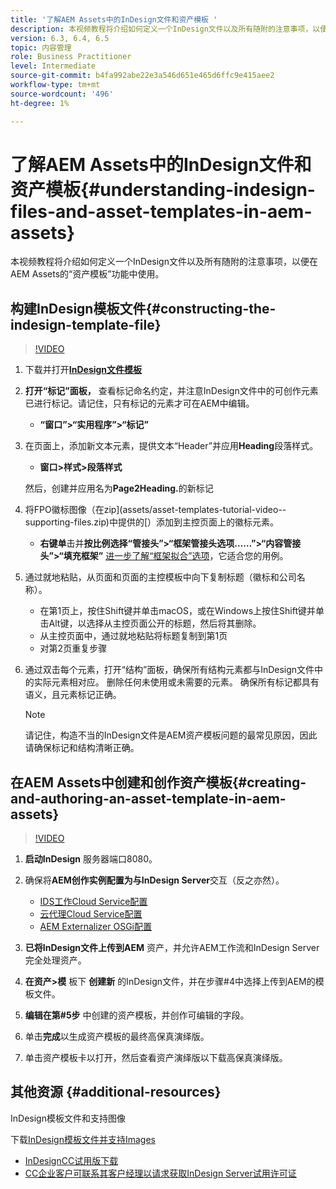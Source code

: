```yaml
---
title: '了解AEM Assets中的InDesign文件和资产模板 '
description: 本视频教程将介绍如何定义一个InDesign文件以及所有随附的注意事项，以便在AEM Assets的“资产模板”功能中使用。
version: 6.3, 6.4, 6.5
topic: 内容管理
role: Business Practitioner
level: Intermediate
source-git-commit: b4fa992abe22e3a546d651e465d6ffc9e415aee2
workflow-type: tm+mt
source-wordcount: '496'
ht-degree: 1%

---
```



# 了解AEM Assets中的InDesign文件和资产模板{#understanding-indesign-files-and-asset-templates-in-aem-assets}

本视频教程将介绍如何定义一个InDesign文件以及所有随附的注意事项，以便在AEM Assets的“资产模板”功能中使用。

## 构建InDesign模板文件{#constructing-the-indesign-template-file}

>[!VIDEO](https://video.tv.adobe.com/v/19293/?quality=9&learn=on)

1. 下载并打开&#x200B;[**InDesign文件模板**](assets/asset-templates-tutorial-video--supporting-files.zip)
2. **打开“标记”面板，** 查看标记命名约定，并注意InDesign文件中的可创作元素已进行标记。请记住，只有标记的元素才可在AEM中编辑。

   * **“窗口”>“实用程序”>“标记”**

3. 在页面上，添加新文本元素，提供文本“Header”并应用&#x200B;**Heading**&#x200B;段落样式。

   * **窗口>样式>段落样式**

   然后，创建并应用名为&#x200B;**Page2Heading.**&#x200B;的新标记

4. 将FPO徽标图像（在zip](assets/asset-templates-tutorial-video--supporting-files.zip)中提供的[）添加到主控页面上的徽标元素。

   * **右键单**&#x200B;击并&#x200B;**按比例选择“管接头”>“框架管接头选项……”>“内容管接头”>“填充框架”**
   [进一步了解“框架拟合”选项](https://helpx.adobe.com/indesign/using/frames-objects.html#fitting_objects_to_frames)，它适合您的用例。

5. 通过就地粘贴，从页面和页面的主控模板中向下复制标题（徽标和公司名称）。

   * 在第1页上，按住Shift键并单击macOS，或在Windows上按住Shift键并单击Alt键，以选择从主控页面公开的标题，然后将其删除。
   * 从主控页面中，通过就地粘贴将标题复制到第1页
   * 对第2页重复步骤

6. 通过双击每个元素，打开“结构”面板，确保所有结构元素都与InDesign文件中的实际元素相对应。 删除任何未使用或未需要的元素。 确保所有标记都具有语义，且元素标记正确。

   >[!NOTE]
   >
   >请记住，构造不当的InDesign文件是AEM资产模板问题的最常见原因，因此请确保标记和结构清晰正确。

## 在AEM Assets中创建和创作资产模板{#creating-and-authoring-an-asset-template-in-aem-assets}

>[!VIDEO](https://video.tv.adobe.com/v/19294/?quality=9&learn=on)

1. **启动InDesign** 服务器端口8080。
2. 确保将&#x200B;**AEM创作实例配置为与InDesign Server**&#x200B;交互（反之亦然）。

   * [IDS工作Cloud Service配置](http://localhost:4502/etc/cloudservices/proxy/ids.html)
   * [云代理Cloud Service配置](http://localhost:4502/etc/cloudservices/proxy.html)
   * [AEM Externalizer OSGi配置](http://localhost:4502/system/console/configMgr)

3. **已将InDesign文件上传到AEM** 资产，并允许AEM工作流和InDesign Server完全处理资产。
4. **在资产>模** 板下 **创建新** 的InDesign文件，并在步骤#4中选择上传到AEM的模板文件。
5. **编辑在第#5步** 中创建的资产模板，并创作可编辑的字段。
6. 单击&#x200B;**完成**&#x200B;以生成资产模板的最终高保真演绎版。
7. 单击资产模板卡以打开，然后查看资产演绎版以下载高保真演绎版。

## 其他资源 {#additional-resources}

InDesign模板文件和支持图像

下载[InDesign模板文件并支持Images](assets/asset-templates-tutorial-video--supporting-files-1.zip)

* [InDesignCC试用版下载](https://creative.adobe.com/products/download/indesign)
* [CC企业客户可联系其客户经理以请求获取InDesign Server试用许可证](https://www.adobe.com/products/indesignserver/faq.html)
